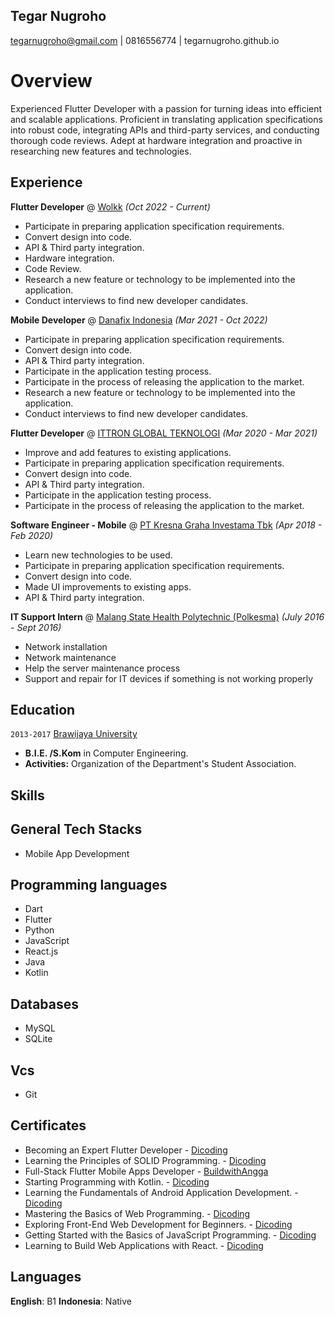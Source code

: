 ## Tegar Nugroho
tegarnugroho@gmail.com | 0816556774 | tegarnugroho.github.io

# Overview

Experienced Flutter Developer with a passion for turning ideas into efficient and scalable applications. Proficient in translating application specifications into robust code, integrating APIs and third-party services, and conducting thorough code reviews. Adept at hardware integration and proactive in researching new features and technologies.


## Experience



**Flutter Developer** @ [Wolkk](https://www.linkedin.com/company/wolkk/) _(Oct 2022 - Current)_

- Participate in preparing application specification requirements. 
- Convert design into code. 
- API & Third party integration. 
- Hardware integration. 
- Code Review. 
- Research a new feature or technology to be implemented into the application.
- Conduct interviews to find new developer candidates.


**Mobile Developer** @ [Danafix Indonesia](https://www.linkedin.com/company/danafixindonesia/) _(Mar 2021 - Oct 2022)_

- Participate in preparing application specification requirements. 
- Convert design into code. 
- API & Third party integration. 
- Participate in the application testing process. 
- Participate in the process of releasing the application to the market. 
- Research a new feature or technology to be implemented into the application.
- Conduct interviews to find new developer candidates.


**Flutter Developer** @ [ITTRON GLOBAL TEKNOLOGI](https://www.linkedin.com/company/ittron-global-teknologi/) _(Mar 2020 - Mar 2021)_

- Improve and add features to existing applications. 
- Participate in preparing application specification requirements. 
- Convert design into code. 
- API & Third party integration. 
- Participate in the application testing process. 
- Participate in the process of releasing the application to the market.


**Software Engineer - Mobile** @ [PT Kresna Graha Investama Tbk](https://www.linkedin.com/company/pt-kresna-graha-investama-tbk/) _(Apr 2018 - Feb 2020)_

- Learn new technologies to be used. 
- Participate in preparing application specification requirements. 
- Convert design into code. 
- Made UI improvements to existing apps. 
- API & Third party integration.


**IT Support Intern** @ [Malang State Health Polytechnic (Polkesma)](https://www.linkedin.com/company/politeknik-kesehatan-kemenkes-malang/) _(July 2016 - Sept 2016)_

- Network installation
- Network maintenance
- Help the server maintenance process
- Support and repair for IT devices if something is not working properly


## Education

`2013-2017` [Brawijaya University](https://ub.ac.id/)
- **B.I.E. /S.Kom** in Computer Engineering.
- **Activities:** Organization of the Department's Student Association.

## Skills

## General Tech Stacks
- Mobile App Development

## Programming languages
- Dart
- Flutter
- Python
- JavaScript
- React.js
- Java
- Kotlin

## Databases
- MySQL
- SQLite

## Vcs
- Git


## Certificates
- Becoming an Expert Flutter Developer - [Dicoding](https://www.dicoding.com/certificates/4EXG6WGMDZRL)
- Learning the Principles of SOLID Programming. - [Dicoding](https://www.dicoding.com/certificates/4EXG6W23QZRL)
- Full-Stack Flutter Mobile Apps Developer - [BuildwithAngga](https://buildwithangga.com/talent/tegarnugroho/full-stack-flutter-mobile-apps-developer)
- Starting Programming with Kotlin. - [Dicoding](https://www.dicoding.com/certificates/GRX5LL8E3P0M)
- Learning the Fundamentals of Android Application Development. - [Dicoding](https://www.dicoding.com/certificates/RVZK60E5OZD5)
- Mastering the Basics of Web Programming. - [Dicoding](https://www.dicoding.com/certificates/07Z6RQR4JPQR)
- Exploring Front-End Web Development for Beginners. - [Dicoding](https://www.dicoding.com/certificates/0LZ01E9R0P65)
- Getting Started with the Basics of JavaScript Programming. - [Dicoding](https://www.dicoding.com/certificates/81P2G61NNPOY)
- Learning to Build Web Applications with React. - [Dicoding](https://www.dicoding.com/certificates/4EXG5LN6QXRL)

## Languages
**English**: B1
**Indonesia**: Native